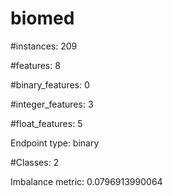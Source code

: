 # biomed

#instances: 209

#features: 8

  #binary_features: 0

  #integer_features: 3

  #float_features: 5

Endpoint type: binary

#Classes: 2

Imbalance metric: 0.0796913990064

